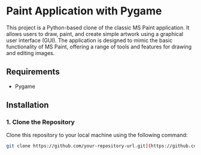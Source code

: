 # Paint Application with Pygame

This project is a Python-based clone of the classic MS Paint application. It allows users to draw, paint, and create simple artwork using a graphical user interface (GUI). The application is designed to mimic the basic functionality of MS Paint, offering a range of tools and features for drawing and editing images.

## Requirements

- Pygame

## Installation

### 1. Clone the Repository

Clone this repository to your local machine using the following command:

```bash
git clone https://github.com/your-repository-url.git](https://github.com/Akshatbigman/canvas.git
